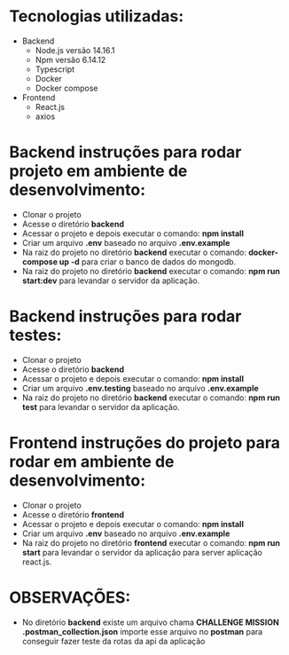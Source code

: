 Tecnologias utilizadas:
========================    

- Backend
    - Node.js versão 14.16.1
    - Npm versão 6.14.12
    - Typescript
    - Docker
    - Docker compose
- Frontend
    - React.js
    - axios


Backend instruções para rodar projeto em ambiente de desenvolvimento:
=======================================================================

- Clonar o projeto
- Acesse o diretório **backend**
- Acessar o projeto e depois executar o comando: **npm install**
- Criar um arquivo **.env** baseado no arquivo **.env.example**
- Na raiz do projeto no diretório **backend** executar o comando: **docker-compose up -d** para criar o banco de dados do mongodb.
- Na raiz do projeto no diretório **backend** executar o comando: **npm run start:dev** para levandar o servidor da aplicação.


Backend instruções para rodar testes:
========================================

- Clonar o projeto
- Acesse o diretório **backend**
- Acessar o projeto e depois executar o comando: **npm install**
- Criar um arquivo **.env.testing** baseado no arquivo **.env.example**
- Na raiz do projeto no diretório **backend** executar o comando: **npm run test** para levandar o servidor da aplicação.


Frontend instruções do projeto para rodar em ambiente de desenvolvimento:
===========================================================================
- Clonar o projeto
- Acesse o diretório **frontend**
- Acessar o projeto e depois executar o comando: **npm install**
- Criar um arquivo **.env** baseado no arquivo **.env.example**
- Na raiz do projeto no diretório **frontend** executar o comando: **npm run start** para levandar o servidor da aplicação para server aplicação react.js.

OBSERVAÇÕES:
============

- No diretório **backend** existe um arquivo chama **CHALLENGE MISSION .postman_collection.json** importe esse arquivo no **postman** para conseguir fazer teste da rotas da api da aplicação